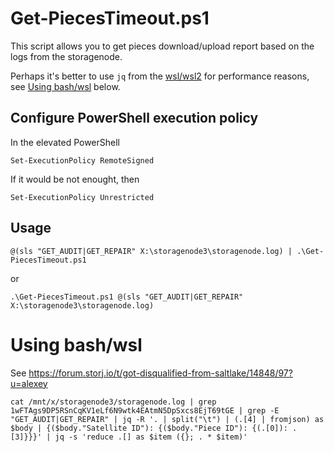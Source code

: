 # Get-PiecesTimeout.ps1

This script allows you to get pieces download/upload report based on the logs from the storagenode.

Perhaps it's better to use `jq` from the [wsl/wsl2](https://docs.microsoft.com/en-us/windows/wsl/) for performance reasons, see [Using bash/wsl](#using-bashwsl) below.

## Configure PowerShell execution policy
In the elevated PowerShell
```
Set-ExecutionPolicy RemoteSigned
```
If it would be not enought, then
```
Set-ExecutionPolicy Unrestricted
```

## Usage
```
@(sls "GET_AUDIT|GET_REPAIR" X:\storagenode3\storagenode.log) | .\Get-PiecesTimeout.ps1
```
or
```
.\Get-PiecesTimeout.ps1 @(sls "GET_AUDIT|GET_REPAIR" X:\storagenode3\storagenode.log)
```

# Using bash/wsl
See https://forum.storj.io/t/got-disqualified-from-saltlake/14848/97?u=alexey
```
cat /mnt/x/storagenode3/storagenode.log | grep 1wFTAgs9DP5RSnCqKV1eLf6N9wtk4EAtmN5DpSxcs8EjT69tGE | grep -E "GET_AUDIT|GET_REPAIR" | jq -R '. | split("\t") | (.[4] | fromjson) as $body | {($body."Satellite ID"): {($body."Piece ID"): {(.[0]): .[3]}}}' | jq -s 'reduce .[] as $item ({}; . * $item)'

```